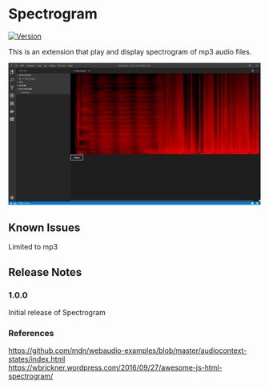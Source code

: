 # Spectrogram

[![Version](https://vsmarketplacebadge.apphb.com/version-short/lanly-dev.spectrogram.svg)](https://marketplace.visualstudio.com/items?itemName=lanly-dev.spectrogram)

This is an extension that play and display spectrogram of mp3 audio files.

![](images/spec-sc1.PNG)

## Known Issues
Limited to mp3

## Release Notes

### 1.0.0

Initial release of Spectrogram

### References
https://github.com/mdn/webaudio-examples/blob/master/audiocontext-states/index.html  
https://wbrickner.wordpress.com/2016/09/27/awesome-js-html-spectrogram/